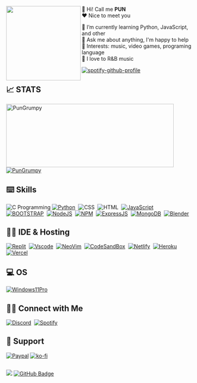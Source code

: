 <p float="left">
  <img src='asset/city-rain.jpg' width='200' align="left">
  <p float="center">

👋 Hi! Call me **PUN** <br/>
❤ Nice to meet you

🌱 I’m currently learning Python, JavaScript, and other<br>
💬 Ask me about anything, I'm happy to help<br>
💜 Interests: music, video games, programing language<br>
🎵 I love to R&B music<br>

[![spotify-github-profile](https://spotify-github-profile.vercel.app/api/view?uid=t504rlopu4cif7rn4bpbopqde&cover_image=true&theme=novatorem&bar_color=53b14f&bar_color_cover=false)](https://spotify-github-profile.vercel.app/api/view?uid=t504rlopu4cif7rn4bpbopqde&redirect=true)

## 📈 STATS

<div>
  <a href="https://github.com/pungrumpy">
    <img width=450 height=170 align="center" alt="PunGrumpy" src="https://github-readme-stats.vercel.app/api?username=pungrumpy&theme=midnight-purple&show_icons=true&bg_color=0D1117&hide_border=true&count_private=true" />
  </a>
  <a href="https://github.com/pungrumpy">
    <img align="center" alt="PunGrumpy" src="https://github-readme-stats.vercel.app/api/top-langs/?username=pungrumpy&theme=midnight-purple&layout=compact&bg_color=0D1117&hide_border=true&count_private=true" />
  </a>
</div>

<div>

## ⌨️ Skills

![C Programming](https://img.shields.io/badge/C-00599C?style=for-the-badge&logo=c&logoColor=white)
[![Python](https://img.shields.io/badge/Python-14354c?style=for-the-badge&logo=python&logoColor=ffdd54)](https://www.python.org/)&nbsp;
![CSS](https://img.shields.io/badge/CSS-264de4?style=for-the-badge&logo=css3&logoColor=white)&nbsp;
![HTML](https://img.shields.io/badge/HTML-e34c26?style=for-the-badge&logo=html5&logoColor=white)&nbsp;
[![JavaScript](https://img.shields.io/badge/JavaScript-F7DF1E?style=for-the-badge&logo=javascript&logoColor=black)](https://www.javascript.com/)&nbsp;
[![BOOTSTRAP](https://img.shields.io/badge/Bootstrap-563d7c?style=for-the-badge&logo=bootstrap&logoColor=white)](https://getbootstrap.com/)&nbsp;
[![NodeJS](https://img.shields.io/badge/Node.js-3C873A?style=for-the-badge&logo=node.js&logoColor=white)](https://nodejs.org/en/)&nbsp;
[![NPM](https://img.shields.io/badge/NPM-%23000000.svg?style=for-the-badge&logo=npm&logoColor=white)](https://www.npmjs.com/)&nbsp;
[![ExpressJS](https://img.shields.io/badge/express.js-fff.svg?style=for-the-badge&logo=express&logoColor=000)](https://expressjs.com/)&nbsp;
[![MongoDB](https://img.shields.io/badge/MongoDB-3FA037?style=for-the-badge&logo=mongodb&logoColor=white)](https://www.mongodb.com/)&nbsp;
[![Blender](https://img.shields.io/badge/blender-EA7600.svg?style=for-the-badge&logo=blender&logoColor=white)](https://www.blender.org/)&nbsp;

</div>

<div>

## 🧑‍💻 IDE & Hosting

[![Replit](https://img.shields.io/badge/replit-000001?style=for-the-badge&logo=replit&logoColor=white)](https://replit.com/~)&nbsp;
[![Vscode](https://img.shields.io/badge/Visual_Studio_Code-0078D4?style=for-the-badge&logo=visual%20studio%20code&logoColor=white)](https://code.visualstudio.com/)&nbsp;
[![NeoVim](https://img.shields.io/badge/NeoVim-%2311AB00.svg?&style=for-the-badge&logo=neovim&logoColor=white)](https://neovimcraft.com/)&nbsp;
[![CodeSandBox](https://img.shields.io/badge/Codesandbox-000000?style=for-the-badge&logo=CodeSandbox&logoColor=white)](https://codesandbox.io/)&nbsp;
[![Netlify](https://img.shields.io/badge/Netlify-499ebe?style=for-the-badge&logo=netlify&logoColor=white)](https://www.netlify.com/)&nbsp;
[![Heroku](https://img.shields.io/badge/Heroku-5b20a5?style=for-the-badge&logo=heroku&logoColor=white)](https://www.heroku.com/)&nbsp;
[![Vercel](https://img.shields.io/badge/Vercel-000000?style=for-the-badge&logo=vercel&logoColor=white)](https://vercel.com/)&nbsp;

</div>

<div>

## 💻 OS

[![Windows11Pro](https://img.shields.io/badge/Windows-0078D6?style=for-the-badge&logo=windows&logoColor=white)](https://www.microsoft.com/th-th/windows?r=1)&nbsp;

</div>

<div>

## 🤝🏻 Connect with Me

[![Discord](https://img.shields.io/badge/Discord-5865F2?style=for-the-badge&logo=discord&logoColor=white)](https://discordapp.com/users/353899973252874260)&nbsp;
[![Spotify](https://img.shields.io/badge/Spotify-1ED760?&style=for-the-badge&logo=spotify&logoColor=white)](https://open.spotify.com/user/t504rlopu4cif7rn4bpbopqde)&nbsp;

</div>

<div>

## 🎁 Support

[![Paypal](https://img.shields.io/badge/PayPal-00457C?style=for-the-badge&logo=paypal&logoColor=white)](nopakron41310@gmail.com)
[![ko-fi](https://img.shields.io/badge/Ko--fi-F16061?style=for-the-badge&logo=ko-fi&logoColor=white)](https://ko-fi.com/pungrumpy)

</div>

##

</p>

<div>
  <a href="https://github.com/PunGrumpy" style="text-decoration:none">
    <img src="https://komarev.com/ghpvc/?username=PunGrumpy">
</a>
<a href="https://github.com/PunGrumpy?tab=followers"><img src="https://img.shields.io/github/followers/PunGrumpy?label=Followers&style=social" alt="GitHub Badge"></a>
</div>
